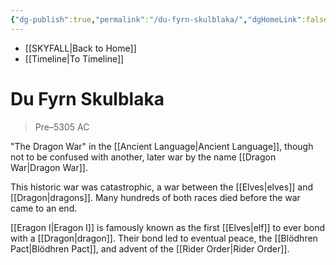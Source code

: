 ```yaml
---
{"dg-publish":true,"permalink":"/du-fyrn-skulblaka/","dgHomeLink":false,"dgPassFrontmatter":false}
---
```


- [[SKYFALL|Back to Home]]
- [[Timeline|To Timeline]]

# Du Fyrn Skulblaka
>Pre–5305 AC

"The Dragon War" in the [[Ancient Language|Ancient Language]], though not to be confused with another, later war by the name [[Dragon War|Dragon War]]. 

This historic war was catastrophic, a war between the [[Elves|elves]] and [[Dragon|dragons]]. Many hundreds of both races died before the war came to an end. 

[[Eragon I|Eragon I]] is famously known as the first [[Elves|elf]] to ever bond with a [[Dragon|dragon]]. Their bond led to eventual peace, the [[Blödhren Pact|Blödhren Pact]], and advent of the [[Rider Order|Rider Order]]. 